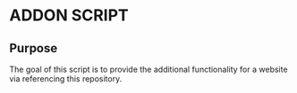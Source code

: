 # ADDON SCRIPT

## Purpose

The goal of this script is to provide the additional functionality for a website via referencing this repository.